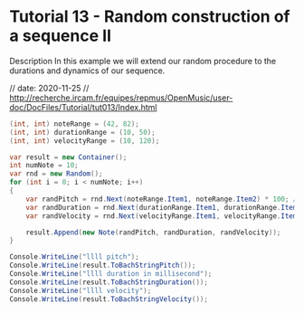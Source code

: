 # Tutorial 13 - Random construction of a sequence II

Description
In this example we will extend our random procedure to the durations and dynamics of our sequence.

// date: 2020-11-25
// http://recherche.ircam.fr/equipes/repmus/OpenMusic/user-doc/DocFiles/Tutorial/tut013/Index.html

```csharp
(int, int) noteRange = (42, 82);
(int, int) durationRange = (10, 50);
(int, int) velocityRange = (10, 120);

var result = new Container();
int numNote = 10;
var rnd = new Random();
for (int i = 0; i < numNote; i++)
{
    var randPitch = rnd.Next(noteRange.Item1, noteRange.Item2) * 100; // * 100 for midicent
    var randDuration = rnd.Next(durationRange.Item1, durationRange.Item2) * 10;
    var randVelocity = rnd.Next(velocityRange.Item1, velocityRange.Item2);

    result.Append(new Note(randPitch, randDuration, randVelocity));
}

Console.WriteLine("llll pitch");
Console.WriteLine(result.ToBachStringPitch());
Console.WriteLine("llll duration in millisecond");
Console.WriteLine(result.ToBachStringDuration());
Console.WriteLine("llll velocity");
Console.WriteLine(result.ToBachStringVelocity());
```

